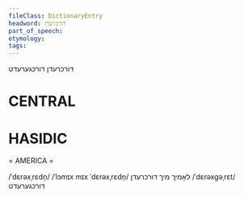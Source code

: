 ```yaml
---
fileClass: DictionaryEntry
headword: דורכרעדן
part_of_speech: 
etymology: 
tags: 
---
```

דורכרעדן
דורכגערעדט

CENTRAL
========

HASIDIC
=======
= AMERICA = 

/ˈdɛrəxˌrɛdn̩/
/ˈlɔmɪx mɪx ˈdɛrəxˌrɛdn̩/ לאָמיך מיך דורכרעדן
/ˈdɛrəxgəˌrɛt/ דורכגערעדט